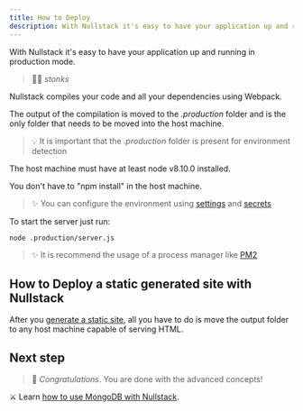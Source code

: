 ```yaml
---
title: How to Deploy
description: With Nullstack it's easy to have your application up and running in production mode
---
```


With Nullstack it's easy to have your application up and running in production mode.

> 🐱‍💻 *stonks*

Nullstack compiles your code and all your dependencies using Webpack.

The output of the compilation is moved to the *.production* folder and is the only folder that needs to be moved into the host machine.

> 💡 It is important that the *.production* folder is present for environment detection

The host machine must have at least node v8.10.0 installed. 

You don't have to "npm install" in the host machine.

> ✨ You can configure the environment using [settings](/context-settings) and [secrets](/context-secrets)

To start the server just run:

```sh
node .production/server.js
```

> ✨ It is recommend the usage of a process manager like [PM2](https://pm2.keymetrics.io)

## How to Deploy a static generated site with Nullstack

After you [generate a static site](/static-site-generation), all you have to do is move the output folder to any host machine capable of serving HTML.

## Next step

> 🎉 *Congratulations*. You are done with the advanced concepts!

⚔ Learn [how to use MongoDB with Nullstack](/how-to-use-mongodb-with-nullstack).